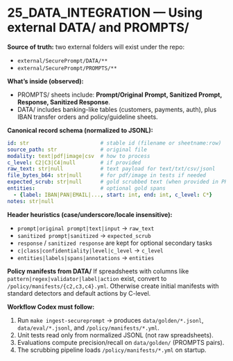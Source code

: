 # 25_DATA_INTEGRATION — Using external DATA/ and PROMPTS/

**Source of truth:** two external folders will exist under the repo:
- `external/SecurePrompt/DATA/**`
- `external/SecurePrompt/PROMPTS/**`

**What’s inside (observed):**
- PROMPTS/ sheets include: **Prompt/Original Prompt, Sanitized Prompt, Response, Sanitized Response**.
- DATA/ includes banking-like tables (customers, payments, auth), plus IBAN transfer orders and policy/guideline sheets.

**Canonical record schema (normalized to JSONL):**
```yaml
id: str                       # stable id (filename or sheetname:row)
source_path: str              # original file
modality: text|pdf|image|csv  # how to process
c_level: C2|C3|C4|null        # if provided
raw_text: str|null            # text payload for text/txt/csv/jsonl
file_bytes_b64: str|null      # for pdf/image in tests if needed
expected_scrub: str|null      # gold scrubbed text (when provided in PROMPTS/)
entities:                     # optional gold spans
  - {label: IBAN|PAN|EMAIL|..., start: int, end: int, c_level: C*}
notes: str|null
```

**Header heuristics (case/underscore/locale insensitive):**
- `prompt|original prompt|text|input` → `raw_text`
- `sanitized prompt|sanitized` → `expected_scrub`
- `response` / `sanitized response` are kept for optional secondary tasks
- `c|class|confidentiality|level|c_level` → `c_level`
- `entities|labels|spans|annotations` → `entities`

**Policy manifests from DATA/**
If spreadsheets with columns like `pattern|regex|validator|label|action` exist, convert to `/policy/manifests/{c2,c3,c4}.yml`. Otherwise create initial manifests with standard detectors and default actions by C-level.

**Workflow Codex must follow:**
1) Run `make ingest-secureprompt` → produces `data/golden/*.jsonl`, `data/eval/*.jsonl`, and `/policy/manifests/*.yml`.
2) Unit tests read only from normalized JSONL (not raw spreadsheets).
3) Evaluations compute precision/recall on `data/golden/` (PROMPTS pairs).
4) The scrubbing pipeline loads `/policy/manifests/*.yml` on startup.
